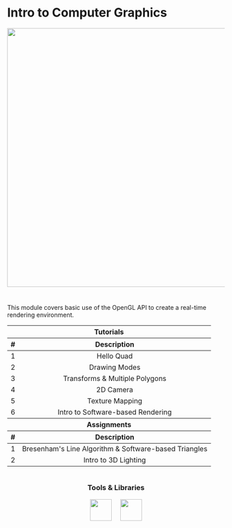# Intro to Computer Graphics

<p align="center">
	<img src="https://upload.wikimedia.org/wikipedia/commons/e/e9/Opengl-logo.svg" width="600">
</p>

#

<p>
	This module covers basic use of the OpenGL API to create a real-time rendering environment. 
  <br/>
</p>

<table align="center">
	<thead>
		<tr>
			<th style="text-align:center" colspan=2>Tutorials</th>
		</tr>
		<tr>
			<th style="text-align:center">#</th>
			<th style="text-align:center">Description</th>
		</tr>
	</thead>
	<tbody>
		<tr>
			<td style="text-align:left">1</td>
			<td style="text-align:center"> Hello Quad </td>
		</tr>
		<tr>
			<td style="text-align:left">2</td>
			<td style="text-align:center"> Drawing Modes
		</tr>
		<tr>
			<td style="text-align:left">3</td>
			<td style="text-align:center"> Transforms & Multiple Polygons
		</tr>
		<tr>
			<td style="text-align:left">4</td>
			<td style="text-align:center"> 2D Camera
		</tr>
		<tr>
			<td style="text-align:left">5</td>
			<td style="text-align:center"> Texture Mapping
		</tr>
		<tr>
			<td style="text-align:left">6</td>
			<td style="text-align:center"> Intro to Software-based Rendering
		</tr>
	</tbody>
	<thead>
		<tr>
			<th style="text-align:center" colspan=2>Assignments</th>
		</tr>
		<tr>
			<th style="text-align:center">#</th>
			<th style="text-align:center">Description</th>
		</tr>
	</thead>
	<tbody>
		<tr>
			<td style="text-align:left">1</td>
			<td style="text-align:center"> Bresenham's Line Algorithm & Software-based Triangles </td>
		</tr>
		<tr>
			<td style="text-align:left">2</td>
			<td style="text-align:center"> Intro to 3D Lighting
		</tr>
	</tbody>
</table>

#

<h3 align="center"> Tools & Libraries </h3>

<p align="center">
	<img src="https://upload.wikimedia.org/wikipedia/commons/5/59/Visual_Studio_Icon_2019.svg" width="50">
	&nbsp &nbsp
	<img src="https://www.glfw.org/img/favicon/favicon-196x196.png" width="50">
</p>
